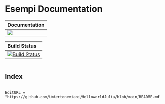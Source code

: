 # Esempi Documentation

| **Documentation** |
|:------------ |
| [![](https://img.shields.io/badge/docs-stable-blue.svg)](https://github.com/Umbertoneviani/HelloworldJulia/actions/workflows/main.yml/badge.svg)


| **Build Status** |
|:------------ |
| [![Build Status](https://github.com/Umbertoneviani/HelloworldJulia/workflows/CI/badge.svg?branch=main)](https://github.com/Umbertoneviani/HelloworldJulia/actions?query=workflow%3ACI)



```@contents
```

## Index

```@index

```


```@meta
EditURL = "https://github.com/Umbertoneviani/HelloworldJulia/blob/main/README.md"
```
